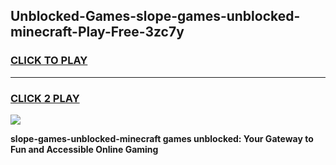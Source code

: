 
## Unblocked-Games-slope-games-unblocked-minecraft-Play-Free-3zc7y
<h3>
<a href="https://premium76.site?title=slope-games-unblocked-minecraft&ref=23A">CLICK TO PLAY</a></h3>
<hr>

<h3>
<a href="https://premium76.site?title=slope-games-unblocked-minecraft&ref=23A">CLICK 2 PLAY</a>
  
</h3>

<a href="https://premium76.site?title=slope-games-unblocked-minecraft&ref=23A"><img src="https://clearcache.store/games.png"></a>


**slope-games-unblocked-minecraft games unblocked: Your Gateway to Fun and Accessible Online Gaming**
